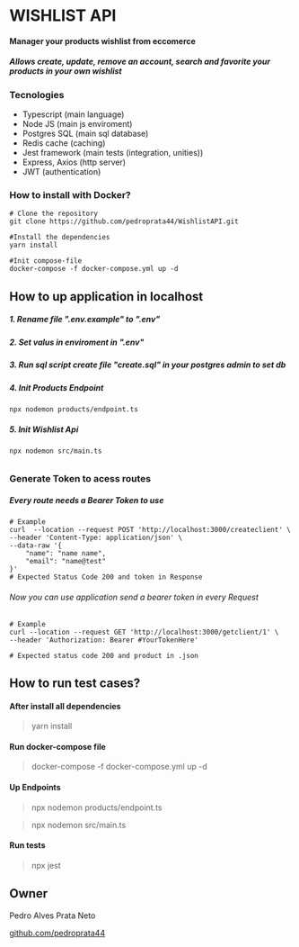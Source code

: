 # WISHLIST API
#### Manager your products wishlist from eccomerce

##### Allows create, update, remove an account, search and favorite your products in your own wishlist

### Tecnologies
- Typescript (main language)
- Node JS (main js enviroment)
- Postgres SQL (main sql database)
- Redis cache (caching)
- Jest framework (main tests (integration, unities))
- Express, Axios (http server)
- JWT (authentication)

### How to install with Docker?
```
# Clone the repository
git clone https://github.com/pedroprata44/WishlistAPI.git

#Install the dependencies
yarn install

#Init compose-file
docker-compose -f docker-compose.yml up -d
```

## How to up application in localhost

##### 1. Rename file ".env.example" to  ".env"
##### 2. Set valus in enviroment in ".env"

##### 3. Run sql script create file "create.sql" in your postgres admin to set db


##### 4. Init Products Endpoint

```
npx nodemon products/endpoint.ts
```

##### 5. Init Wishlist Api
```
npx nodemon src/main.ts
```
######

### Generate Token to acess routes
##### Every route needs a Bearer Token to use 
```
# Example
curl  --location --request POST 'http://localhost:3000/createclient' \
--header 'Content-Type: application/json' \
--data-raw '{
    "name": "name name",
    "email": "name@test"
}'
# Expected Status Code 200 and token in Response
```
###### Now you can use application send a bearer token in every Request
```
# Example
curl --location --request GET 'http://localhost:3000/getclient/1' \
--header 'Authorization: Bearer #YourTokenHere'

# Expected status code 200 and product in .json
```

## How to run test cases?
#### After install all dependencies
> yarn install
#### Run docker-compose file
> docker-compose -f docker-compose.yml up -d
#### Up Endpoints
> npx nodemon products/endpoint.ts

> npx nodemon src/main.ts

#### Run tests
> npx jest

## Owner
Pedro Alves Prata Neto

[github.com/pedroprata44](http://github.com/pedroprata44)